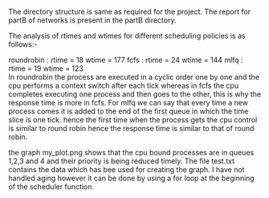 The directory structure is same as required for the project.
The report for partB of networks is present in the partB directory.

The analysis of rtimes and wtimes for different scheduling policies is as follows:-

roundrobin : rtime = 18 wtime = 177
fcfs       : rtime = 24 wtime = 144
mlfq       : rtime = 19 wtime = 123       
In roundrobin the process are executed in a cyclic order one by one and the cpu performs a context switch after each tick whereas in fcfs the cpu completes executing one process and then goes to the other, this is why the response time is more in fcfs. For mlfq  we can say that every time a new process comes it is added to the end of the first queue in which the time slice is one tick. hence the first time when the process gets the cpu control is similar to round robin hence the response time is similar to that of round robin.

the graph my_plot.png shows that the cpu bound processes are in queues 1,2,3 and 4 and their priority is being reduced timely. The file test.txt contains the data which has bee used for creating the graph.
I have not handled aging however it can be done by using a for loop at the beginning of the scheduler function. 
